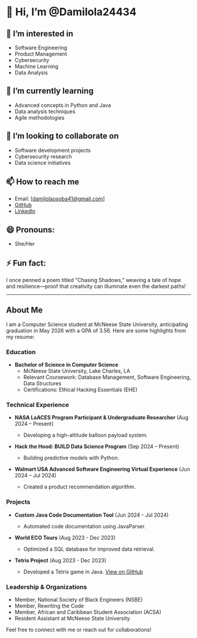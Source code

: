 # 👋 Hi, I’m @Damilola24434

## 👀 I’m interested in 
- Software Engineering
- Product Management
- Cybersecurity
- Machine Learning
- Data Analysis

## 🌱 I’m currently learning 
- Advanced concepts in Python and Java
- Data analysis techniques
- Agile methodologies

## 💞️ I’m looking to collaborate on 
- Software development projects
- Cybersecurity research
- Data science initiatives

## 📫 How to reach me 
- Email: [damilolaosoba41@gmail.com]
- [GitHub](https://github.com/Damilola24434)
- [LinkedIn](https://www.linkedin.com/in/damilola-osoba-a304ba282/)

## 😄 Pronouns: 
- She/Her

## ⚡ Fun fact: 
I once penned a poem titled "Chasing Shadows," weaving a tale of hope and resilience—proof that creativity can illuminate even the darkest paths!

---

## About Me

I am a Computer Science student at McNeese State University, anticipating graduation in May 2026 with a GPA of 3.56. Here are some highlights from my resume:

### Education
- **Bachelor of Science in Computer Science**
  - McNeese State University, Lake Charles, LA
  - Relevant Coursework: Database Management, Software Engineering, Data Structures
  - Certifications: Ethical Hacking Essentials (EHE)

### Technical Experience
- **NASA LaACES Program Participant & Undergraduate Researcher** (Aug 2024 – Present)
  - Developing a high-altitude balloon payload system.

- **Hack the Hood: BUILD Data Science Program** (Sep 2024 – Present)
  - Building predictive models with Python.

- **Walmart USA Advanced Software Engineering Virtual Experience** (Jun 2024 – Jul 2024)
  - Created a product recommendation algorithm.

### Projects
- **Custom Java Code Documentation Tool** (Jun 2024 - Jul 2024)
  - Automated code documentation using JavaParser.

- **World ECO Tours** (Aug 2023 - Dec 2023)
  - Optimized a SQL database for improved data retrieval.

- **Tetris Project** (Aug 2023 - Dec 2023)
  - Developed a Tetris game in Java. [View on GitHub](https://github.com/Damilola24434/Tetris-game-with-java)

### Leadership & Organizations
- Member, National Society of Black Engineers (NSBE)
- Member, Rewriting the Code
- Member, African and Caribbean Student Association (ACSA)
- Resident Assistant at McNeese State University

Feel free to connect with me or reach out for collaborations!
